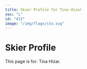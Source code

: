 ```yaml
---
title: Skier Profile for Tina Hizar
sex: "L"
id: "412"
image: "/img/flags/slo.svg" 
---
```


# Skier Profile

This page is for: Tina Hizar.
    
